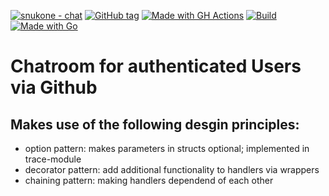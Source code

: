 
[![snukone - chat](https://img.shields.io/static/v1?label=snukone&message=chat&color=blue&logo=github)](https://github.com/snukone/chat "Go to GitHub repo")
[![GitHub tag](https://img.shields.io/github/tag/snukone/chat?include_prereleases=&sort=semver&color=blue)](https://github.com/snukone/chat/releases/)
[![Made with GH Actions](https://img.shields.io/badge/CI-GitHub_Actions-blue?logo=github-actions&logoColor=white)](https://github.com/features/actions "Go to GitHub Actions homepage")
[![Build](https://github.com/snukone/chat/actions/workflows/build.yml/badge.svg)](https://github.com/snukone/chat/actions/workflows/build.yml)
[![Made with Go](https://img.shields.io/badge/Go-1.18-blue?logo=go&logoColor=white)](https://golang.org "Go to Go homepage")
# Chatroom for authenticated Users via Github

## Makes use of the following desgin principles:
- option pattern: makes parameters in structs optional; implemented in trace-module
- decorator pattern: add additional functionality to handlers via wrappers
- chaining pattern: making handlers dependend of each other